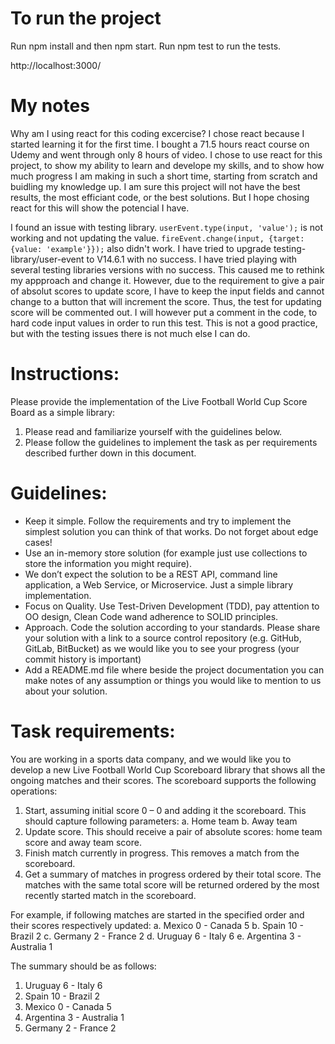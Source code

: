# To run the project
Run npm install and then npm start.
Run npm test to run the tests.

http://localhost:3000/

# My notes

Why am I using react for this coding excercise?
I chose react because I started learning it for the first time.
I bought a 71.5 hours react course on Udemy and went through only 8 hours of video.
I chose to use react for this project, to show my ability to learn and develope my skills,
and to show how much progress I am making in such a short time, starting from scratch and
buidling my knowledge up.
I am sure this project will not have the best results, the most efficiant code, or the best
solutions. But I hope chosing react for this will show the potencial I have.

I found an issue with testing library.
`userEvent.type(input, 'value');` is not working and not updating the value.
`fireEvent.change(input, {target: {value: 'example'}});` also didn't work.
I have tried to upgrade testing-library/user-event to V14.6.1 with no success.
I have tried playing with several testing libraries versions with no success.
This caused me to rethink my appproach and change it.
However, due to the requirement to give a pair of absolut scores to update score,
I have to keep the input fields and cannot change to a button that will increment the score.
Thus, the test for updating score will be commented out. I will however put a comment in the code,
to hard code input values in order to run this test. This is not a good practice, but with the testing issues there is not much else I can do.

# Instructions:

Please provide the implementation of the Live Football World Cup Score Board as a simple
library:
1. Please read and familiarize yourself with the guidelines below.
2. Please follow the guidelines to implement the task as per requirements described further
down in this document.

# Guidelines:

- Keep it simple. Follow the requirements and try to implement the simplest solution you can think of
that works. Do not forget about edge cases!
- Use an in-memory store solution (for example just use collections to store the information you might
require).
- We don’t expect the solution to be a REST API, command line application, a Web Service,
or Microservice. Just a simple library implementation.
- Focus on Quality. Use Test-Driven Development (TDD), pay attention to OO design, Clean Code
wand adherence to SOLID principles.
- Approach. Code the solution according to your standards. Please share your solution with a link
to a source control repository (e.g. GitHub, GitLab, BitBucket) as we would like you to see your
progress (your commit history is important)
- Add a README.md file where beside the project documentation you can make notes of any
assumption or things you would like to mention to us about your solution.

# Task requirements:

You are working in a sports data company, and we would like you to develop a new Live Football
World Cup Scoreboard library that shows all the ongoing matches and their scores.
The scoreboard supports the following operations:
1. Start, assuming initial score 0 – 0 and adding it the scoreboard.
This should capture following parameters:
a. Home team
b. Away team
2. Update score. This should receive a pair of absolute scores: home team score and away
team score.
3. Finish match currently in progress. This removes a match from the scoreboard.
4. Get a summary of matches in progress ordered by their total score. The matches with the
same total score will be returned ordered by the most recently started match in the
scoreboard.

For example, if following matches are started in the specified order and their scores
respectively updated:
a. Mexico 0 - Canada 5
b. Spain 10 - Brazil 2
c. Germany 2 - France 2
d. Uruguay 6 - Italy 6
e. Argentina 3 - Australia 1

The summary should be as follows:
1. Uruguay 6 - Italy 6
2. Spain 10 - Brazil 2
3. Mexico 0 - Canada 5
4. Argentina 3 - Australia 1
5. Germany 2 - France 2
